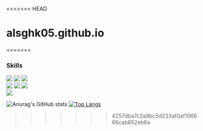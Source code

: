 <<<<<<< HEAD
# alsghk05.github.io

=======
### Skills
<img src="https://img.shields.io/badge/Python-3766AB?style=flat-square&logo=Python&logoColor=white"/></a>
<img src="https://img.shields.io/badge/Jupyter-F37626?style=square&logo=Jupyter&logoColor=white"/>
<img src="https://img.shields.io/badge/C-A8B9CC?style=square&logo=C&logoColor=white"/><br/>
<img src="https://img.shields.io/badge/NumPy-013243?style=square&logo=NumPy&logoColor=white"/>
<img src="https://img.shields.io/badge/pandas-150458?style=square&logo=Pandas&logoColor=white"/>
<img src="https://img.shields.io/badge/MySQL-4479A1?style=square&logo=MySQL&logoColor=white"/><br/>
<img src="https://img.shields.io/badge/Raspberry Pi-A22846?style=square&logo=Raspberry Pi&logoColor=white"/>

![Anurag's GitHub stats](https://github-readme-stats.vercel.app/api?username=daebeobkim&show_icons=true&theme=radical)
[![Top Langs](https://github-readme-stats.vercel.app/api/top-langs/?username=daebeobkim)](https://github.com/anuraghazra/github-readme-stats)
>>>>>>> 4257dba7c2a9bc5d233af0af106666cab852eb6a
